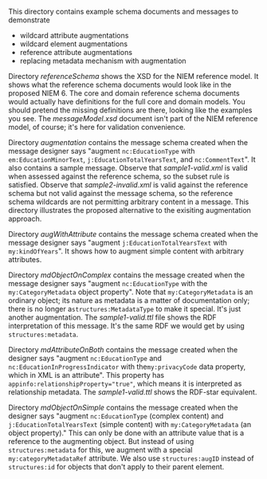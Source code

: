 This directory contains example schema documents and messages to demonstrate

* wildcard attribute augmentations
* wildcard element augmentations
* reference attribute augmentations
* replacing metadata mechanism with augmentation

Directory *referenceSchema* shows the XSD for the NIEM reference model.  It shows what the reference schema documents would look like in the proposed NIEM 6.  The core and domain reference schema documents would actually have definitions for the full core and domain models.  You should pretend the missing definitions are there, looking like the examples you see.  The *messageModel.xsd* document isn't part of the NIEM reference model, of course; it's here for validation convenience.

Directory *augmentation* contains the message schema created when the message designer says "augment `nc:EducationType` with `em:EducationMinorText`, `j:EducationTotalYearsText`, and `nc:CommentText`".  It also contains a sample message.  Observe that *sample1-valid.xml* is valid when assessed against the reference schema, so the subset rule is satisfied.  Observe that *sample2-invalid.xml* is valid against the reference schema but not valid against the message schema, so the reference schema wildcards are not permitting arbitrary content in a message.  This directory illustrates the proposed alternative to the exisiting augmentation approach.

Directory *augWithAttribute* contains the message schema created when the message designer says "augment `j:EducationTotalYearsText` with `my:kindOfYears`".  It shows how to augment simple content with arbitrary attributes.

Directory *mdObjectOnComplex* contains the message created when the message designer says "augment `nc:EducationType` with the `my:CategoryMetadata` object property".  Note that `my:CategoryMetadata` is an ordinary object; its nature as metadata is a matter of documentation only; there is no longer a`structures:MetadataType` to make it special.  It's just another augmentation.  The *sample1-valid.ttl* file shows the RDF interpretation of this message.  It's the same RDF we would get by using `structures:metadata`.

Directory *mdAttributeOnBoth* contains the message created when the designer says "augment `nc:EducationType` and `nc:EducationInProgressIndicator` with the`my:privacyCode` data property, which in XML is an attribute".  This property has `appinfo:relationshipProperty="true"`, which means it is interpreted as relationship metadata.  The *sample1-valid.ttl* shows the RDF-star equivalent.

Directory *mdObjectOnSimple* contains the message created when the designer says "augment `nc:EducationType` (complex content) and `j:EducationTotalYearsText` (simple content) with `my:CategoryMetadata` (an object property)."  This can only be done with an attribute value that is a reference to the augmenting object.  But instead of using `structures:metadata` for this, we augment with a special `my:categoryMetadataRef` attribute.  We also use `structures:augID` instead of `structures:id` for objects that don't apply to their parent element.



